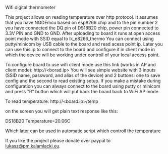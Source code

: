 Wifi digital thermometer

This project allows on reading temperature over http protocol.
It assumes that you have NODEmcu based on esp8266 chip and to the pin number 2 
you have connected the DQ pin of DS18B20 chip, power pin connected to 3.3V PIN
and GND to GND.
After uploading to board it runs at open access point mode with SSID equal to lk_e8266_thermo
You can connect using putty/minicom by USB cable to the board and read acess point ip. Later
you can use this ip to connect to the board and configure it in client mode in which the device will
be working under controll of your local access point.

To configure board to use wifi client mode use this link (works in AP and client mode):
http://<borad.ip>
You will see simple website with 3 inputs (SSID name, password, and alias of the device)
and 2 buttons: one to save config and the second to read existing setup.
If you make a mistake during configuration you can always connect to the board using putty or minicom
and press "R" button which will put back the board back to WiFi AP mode.

To read temperature:
http://<board.ip>/temp

on the screen you will get plain text response like this:

DS18B20 Temperature=20.06C

Which later can be used in automatic script which controll the temperature


If you like the project please donate over paypal to lukasz@pm.kalamlacki.eu.

